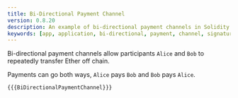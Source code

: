 ```yaml
---
title: Bi-Directional Payment Channel
version: 0.8.20
description: An example of bi-directional payment channels in Solidity
keywords: [app, application, bi-directional, payment, channel, signature, cryptography]
---
```


Bi-directional payment channels allow participants `Alice` and `Bob` to repeatedly transfer Ether off chain.

Payments can go both ways, `Alice` pays `Bob` and `Bob` pays `Alice`.

```solidity
{{{BiDirectionalPaymentChannel}}}
```

